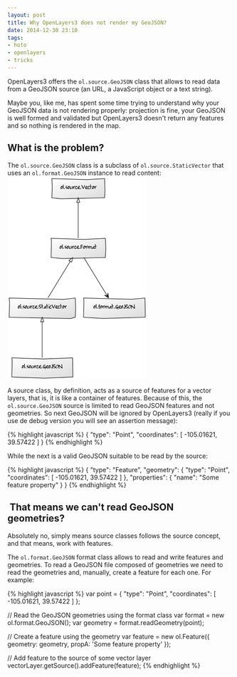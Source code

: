 ```yaml
---
layout: post
title: Why OpenLayers3 does not render my GeoJSON?
date: 2014-12-30 23:10
tags:
- hoto
- openlayers
- tricks
---
```

OpenLayers3 offers the `ol.source.GeoJSON` class that allows to read data from a GeoJSON source (an URL, a JavaScript object or a text string).

Maybe you, like me, has spent some time trying to understand why your GeoJSON data is not rendering properly: projection is fine, your GeoJSON is well formed and validated but OpenLayers3 doesn't return any features and so nothing is rendered in the map.

## What is the problem?

The `ol.source.GeoJSON` class is a subclass of `ol.source.StaticVector` that uses an `ol.format.GeoJSON` instance to read content:![](./images/0d1aff07.png)

A source class, by definition, acts as a source of features for a vector layers, that is, it is like a container of features. Because of this, the `ol.source.GeoJSON` source is limited to read GeoJSON features and not geometries. So next GeoJSON will be ignored by OpenLayers3 (really if you use de debug version you will see an assertion message):

{% highlight javascript %}
{
    "type": "Point",
    "coordinates": [
        -105.01621,
        39.57422
    ]
}
{% endhighlight %}

While the next is a valid GeoJSON suitable to be read by the source:

{% highlight javascript %}
{
    "type": "Feature",
    "geometry": {
        "type": "Point",
        "coordinates": [
            -105.01621,
            39.57422
        ]
    },
    "properties": {
        "name": "Some feature property"
    }
}
{% endhighlight %}

##  That means we can't read GeoJSON geometries?

Absolutely no, simply means source classes follows the source concept, and that means, work with features.

The `ol.format.GeoJSON` format class allows to read and write features and geometries. To read a GeoJSON file composed of geometries we need to read the geometries and, manually, create a feature for each one. For example:

{% highlight javascript %}
var point = {
    "type": "Point",
    "coordinates": [
        -105.01621,
        39.57422
    ]
};

// Read the GeoJSON geometries using the format class
var format = new ol.format.GeoJSON();
var geometry = format.readGeometry(point);

// Create a feature using the geometry
var feature = new ol.Feature({
  geometry: geometry,
  propA: 'Some feature property'
});

// Add feature to the source of some vector layer
vectorLayer.getSource().addFeature(feature);
{% endhighlight %}
